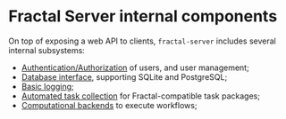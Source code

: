 # Fractal Server internal components

On top of exposing a web API to clients, `fractal-server` includes several internal subsystems:

* [Authentication/Authorization](auth.md) of users, and user management;
* [Database interface](database_interface.md), supporting SQLite and PostgreSQL;
* [Basic logging](logs.md);
* [Automated task collection](task_collection.md) for Fractal-compatible task packages;
* [Computational backends](runners/index.md) to execute workflows;

